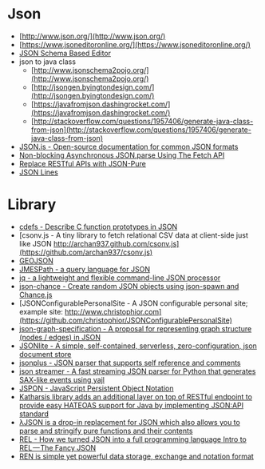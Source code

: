 Json
====
* [http://www.json.org/](http://www.json.org/)
* [https://www.jsoneditoronline.org/](https://www.jsoneditoronline.org/)
* [JSON Schema Based Editor](https://github.com/jdorn/json-editor)
* json to java class
  * [http://www.jsonschema2pojo.org/](http://www.jsonschema2pojo.org/)
  * [http://jsongen.byingtondesign.com/](http://jsongen.byingtondesign.com/)
  * [https://javafromjson.dashingrocket.com/](https://javafromjson.dashingrocket.com/)
  * [http://stackoverflow.com/questions/1957406/generate-java-class-from-json](http://stackoverflow.com/questions/1957406/generate-java-class-from-json)
* [JSON.is - Open-source documentation for common JSON formats](http://json.is/)
* [Non-blocking Asynchronous JSON.parse Using The Fetch API](http://azimi.me/2015/07/30/non-blocking-async-json-parse.html)
* [Replace RESTful APIs with JSON-Pure](http://mmikowski.github.io/json-pure/)
* [JSON Lines](http://jsonlines.org/examples/)

# Library
* [cdefs - Describe C function prototypes in JSON](https://github.com/mateogianolio/cdefs)
* [csonv.js - A tiny library to fetch relational CSV data at client-side just like JSON http://archan937.github.com/csonv.js](https://github.com/archan937/csonv.js)
* [GEOJSON](http://geojson.org/)
* [JMESPath - a query language for JSON](http://jmespath.org/)
* [jq - a lightweight and flexible command-line JSON processor](http://stedolan.github.io/jq/)
* [json-chance - Create random JSON objects using json-spawn and Chance.js](https://github.com/luisfarzati/json-chance)
* [JSONConfigurablePersonalSite - A JSON configurable personal site; example site: http://www.christophior.com](https://github.com/christophior/JSONConfigurablePersonalSite)
* [json-graph-specification - A proposal for representing graph structure (nodes / edges) in JSON](https://github.com/jsongraph/json-graph-specification)
* [JSONlite - A simple, self-contained, serverless, zero-configuration, json document store](https://github.com/nodesocket/jsonlite)
* [jsonplus - JSON parser that supports self reference and comments](https://github.com/serkanyersen/jsonplus)
* [json streamer - A fast streaming JSON parser for Python that generates SAX-like events using yajl](https://github.com/kashifrazzaqui/json-streamer)
* [JSPON - JavaScript Persistent Object Notation](http://www.jspon.org/)
* [Katharsis library adds an additional layer on top of RESTful endpoint to provide easy HATEOAS support for Java by implementing JSON:API standard](http://katharsis.io/)
* [λJSON is a drop-in replacement for JSON which also allows you to parse and stringify pure functions and their contents](https://github.com/MaiaVictor/LJSON)
* [REL - How we turned JSON into a full programming language Intro to REL — The Fancy JSON](https://medium.com/relevant-stories/rel-chapter-1-907ff616bf80)
* [REN is simple yet powerful data storage, exchange and notation format](https://github.com/humanistic/REN)